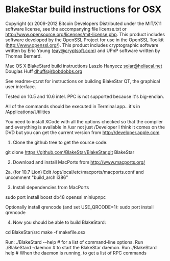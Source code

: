 # BlakeStar build instructions for OSX

Copyright (c) 2009-2012 Bitcoin Developers
Distributed under the MIT/X11 software license, see the accompanying file
license.txt or http://www.opensource.org/licenses/mit-license.php.  This
product includes software developed by the OpenSSL Project for use in the
OpenSSL Toolkit (http://www.openssl.org/).  This product includes cryptographic
software written by Eric Young (eay@cryptsoft.com) and UPnP software written by
Thomas Bernard.


Mac OS X BlakeStard build instructions
Laszlo Hanyecz <solar@heliacal.net>
Douglas Huff <dhuff@jrbobdobbs.org>


See readme-qt.rst for instructions on building BlakeStar QT, the
graphical user interface.

Tested on 10.5 and 10.6 intel.  PPC is not supported because it's big-endian.

All of the commands should be executed in Terminal.app.. it's in
/Applications/Utilities

You need to install XCode with all the options checked so that the compiler and
everything is available in /usr not just /Developer I think it comes on the DVD
but you can get the current version from http://developer.apple.com


1.  Clone the github tree to get the source code:

git clone https://github.com/BlakeStar/BlakeStar.git BlakeStar

2.  Download and install MacPorts from http://www.macports.org/

2a. (for 10.7 Lion)
    Edit /opt/local/etc/macports/macports.conf and uncomment "build_arch i386"

3.  Install dependencies from MacPorts

sudo port install boost db48 openssl miniupnpc

Optionally install qrencode (and set USE_QRCODE=1):
sudo port install qrencode

4.  Now you should be able to build BlakeStard:

cd BlakeStar/src
make -f makefile.osx

Run:
  ./BlakeStard --help  # for a list of command-line options.
Run
  ./BlakeStard -daemon # to start the BlakeStar daemon.
Run
  ./BlakeStard help # When the daemon is running, to get a list of RPC commands
